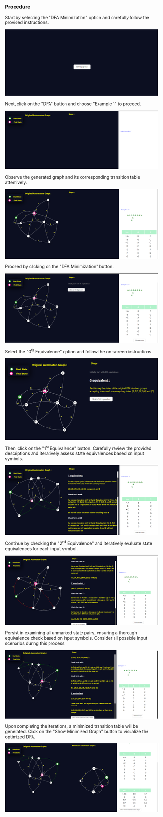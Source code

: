 

<h3>Procedure</h3>

<p>Start by selecting the "DFA Minimization" option and carefully follow the provided instructions.</p>

<div><img src="./images/dfaminimize.png" alt="DFA Minimization button"></div>

<p>Next, click on the "DFA" button and choose "Example 1" to proceed.</p>

<div><img src="./images/example.png" alt="Example 1 selection"></div>

<p>Observe the generated graph and its corresponding transition table attentively.</p>

<div><img src="./images/tableorginal.png" alt="Original transition table"></div>

<p>Proceed by clicking on the "DFA Minimization" button.</p>

<div><img src="./images/zero.png" alt="DFA Minimization initiation"></div>


<p>Select the "0<sup>th</sup> Equivalence" option and follow the on-screen instructions.</p>

<div><img src="./images/one.png" alt="0th Equivalence step"></div>

<p>Then, click on the "1<sup>st</sup> Equivalence" button. Carefully review the provided descriptions and iteratively assess state equivalences based on input symbols.</p>

<div><img src="./images/onedetail.png" alt="1st Equivalence details"></div>

<p>Continue by checking the "2<sup>nd</sup> Equivalence" and iteratively evaluate state equivalences for each input symbol.</p>

<div><img src="./images/two.png" alt="2nd Equivalence step"></div>

<p>Persist in examining all unmarked state pairs, ensuring a thorough equivalence check based on input symbols. Consider all possible input scenarios during this process.</p>

<div><img src="./images/third.png" alt="Further equivalence checks"></div>

<p>Upon completing the iterations, a minimized transition table will be generated. Click on the "Show Minimized Graph" button to visualize the optimized DFA.</p>

<div><img src="./images/minimizedgraph.png" alt="Minimized DFA graph"></div>
